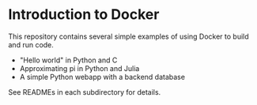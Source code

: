 # Introduction to Docker

This repository contains several simple examples of using Docker to build and run code.

* "Hello world" in Python and C
* Approximating pi in Python and Julia
* A simple Python webapp with a backend database

See READMEs in each subdirectory for details.
